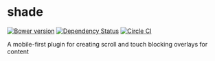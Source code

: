 shade
=====

[![Bower version](https://badge.fury.io/bo/shade.svg)](http://badge.fury.io/bo/shade)
[![Dependency Status](https://www.versioneye.com/user/projects/5409f2f9ccc023f72b000296/badge.svg?style=flat)](https://www.versioneye.com/user/projects/5409f2f9ccc023f72b000296)
[![Circle CI](https://circleci.com/gh/mobify/shade.png?style=shield&circle-token=a143452b46b0fa26a095877ef5fa9dec44349a49)](https://circleci.com/gh/mobify/shade)

A mobile-first plugin for creating scroll and touch blocking overlays for content
